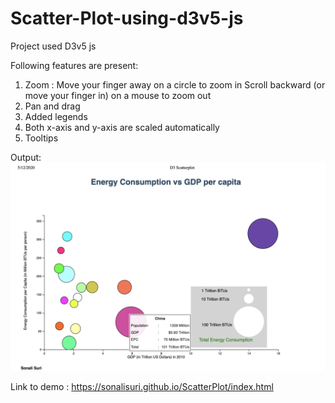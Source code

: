 # Scatter-Plot-using-d3v5-js
Project used D3v5 js

Following features are present:
1. Zoom : Move your finger away on a circle to zoom in Scroll backward (or move your finger in) on a mouse to zoom out
2. Pan and drag
3. Added legends
4. Both x-axis and y-axis are scaled automatically
5. Tooltips

Output:
![Alt text](https://github.com/SonaliSuri/Scatter-Plot-using-d3v5-js/blob/master/Scatter%20Plot.png)
 
Link to demo : https://sonalisuri.github.io/ScatterPlot/index.html
